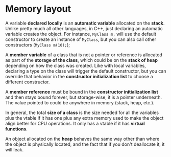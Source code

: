# Memory layout

A variable __declared locally__ is an __automatic variable__ allocated on the __stack__.  Unlike pretty much all other languages, in C++, just declaring an automatic variable creates the object.  For instance, `MyClass m;` will use the default constructor to create an instance of `MyClass`, but you can also call other constructors (`MyClass m(10);`);

A __member variable__ of a class that is not a pointer or reference is allocated as part of the __storage of the class__, which could be on the __stack of heap__ depending on how the class was created. Like with local variables, declaring a type on the class will trigger the default constructor, but you can override that behavior in the __constructor initialization list__ to choose a different constructor.

A __member reference__ must be bound in the __constructor initialization list__ and then stays bound forever, but storage-wise, it is a pointer underneath.  The value pointed to could be anywhere in memory (stack, heap, etc.).

In general, the total __size of a class__ is the size needed for all the variables plus the vtable if it has one plus any extra memory used to make the object align better for CPU operations.  It only has a vtable if it has __virtual functions__.

An object allocated on the __heap__ behaves the same way other than where the object is physically located, and the fact that if you don't deallocate it, it will leak.
